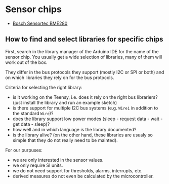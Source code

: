# Sensor chips

- [Bosch Sensortec BME280](bme280.md) 


## How to find and select libraries for specific chips

First, search in the library manager of the Arduino IDE for the name
of the sensor chip. You usually get a wide selection of libraries, many of
them will work out of the box.

They differ in the bus protocols they support (mostly I2C or SPI or
both) and on which libraries they rely on for the bus protocols.

Criteria for selecting the right library:
- is it working on the Teensy, i.e. does it rely on the right bus librariers?
  (just install the library and run an example sketch)
- is there support for multiple I2C bus systems (e.g. `Wire1` in addition to the standard `Wire`)?
- does the library support low power modes (sleep - request data - wait - get data - sleep)?
- how well and in which language is the library documented?
- is the library alive? (on the other hand, these libraries are usualy
  so simple that they do not really need to be mainted).

For our purpuses:
- we are only interested in the sensor values.
- we only require SI units.
- we do not need support for thresholds, alarms, interrupts, etc.
- derived measures do not even be calculated by the microcontroller.

